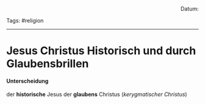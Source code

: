 <p align="right">Datum:</p>

Tags: #religion 

---

# Jesus Christus Historisch und durch Glaubensbrillen
#### Unterscheidung
der **historische** Jesus
der **glaubens** Christus (*kerygmatischer Christus*)